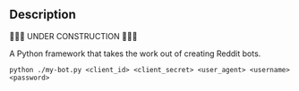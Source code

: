 ## Description
🚧🚧🚧 UNDER CONSTRUCTION 🚧🚧🚧

A Python framework that takes the work out of creating Reddit bots.

```
python ./my-bot.py <client_id> <client_secret> <user_agent> <username> <password>
```
